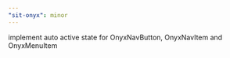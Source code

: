 ```yaml
---
"sit-onyx": minor
---
```


implement auto active state for OnyxNavButton, OnyxNavItem and OnyxMenuItem
